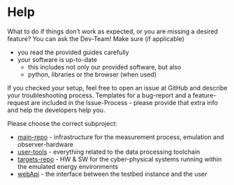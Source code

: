 # Help

What to do if things don’t work as expected, or you are missing a desired feature?
You can ask the Dev-Team!
Make sure (if applicable)

- you read the provided guides carefully
- your software is up-to-date
    - this includes not only our provided software, but also
    - python, libraries or the browser (when used)

If you checked your setup, feel free to open an issue at GitHub and describe your troubleshooting process.
Templates for a bug-report and a feature-request are included in the Issue-Process - please provide that extra info and help the developers help you.

Please choose the correct subproject:

- [main-repo](https://github.com/nes-lab/shepherd/issues) - infrastructure for the measurement process, emulation and observer-hardware
- [user-tools](https://github.com/nes-lab/shepherd-tools/issues) - everything related to the data processing toolchain
- [targets-repo](https://github.com/nes-lab/shepherd-targets/issues) - HW & SW for the cyber-physical systems running within the emulated energy environments
- [webApi](https://github.com/nes-lab/shepherd-webapi/issues) - the interface between the testbed instance and the user
